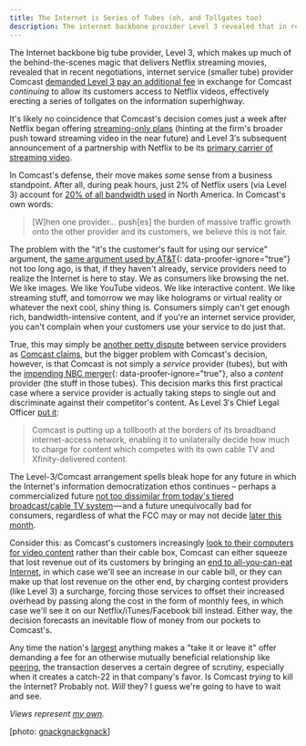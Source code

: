 ```yaml
---
title: The Internet is Series of Tubes (oh, and Tollgates too)
description: The internet backbone provider Level 3 revealed that in recent negotiations, internet service provider Comcast demanded they pay an additional fee in exchange for Comcast continuing to allow its customers access to Netflix videos, effectively erecting a series of tollbooths on the information superhighway.
---
```


The Internet backbone big tube provider, Level 3, which makes up much of the behind-the-scenes magic that delivers Netflix streaming movies, revealed that in recent negotiations, internet service (smaller tube) provider Comcast [demanded Level 3 pay an additional fee](http://voices.washingtonpost.com/posttech/2010/11/comcast_hit_with_two_net_neutr.html) in exchange for Comcast *continuing* to allow its customers access to Netflix videos, effectively erecting a series of tollgates on the information superhighway.

It's likely no coincidence that Comcast's decision comes just a week after Netflix began offering [streaming-only plans](http://blog.netflix.com/2010/11/new-plan-for-watching-instantly-plus.html) (hinting at the firm's broader push toward streaming video in the near future) and Level 3′s subsequent announcement of a partnership with Netflix to be its [primary carrier of streaming video](http://www.wired.com/epicenter/2010/11/comcast-tollbooth/).

In Comcast's defense, their move makes *some* sense from a business standpoint. After all, during peak hours, just 2% of Netflix users (via Level 3) account for [20% of all bandwidth used](http://www.slate.com/id/2273314/) in North America. In Comcast's own words:

> \[W]hen one provider… push\[es] the burden of massive traffic growth onto the other provider and its customers, we believe this is not fair.

The problem with the "it's the customer's fault for using our service" argument, the [same argument used by AT&T](http://www.nytimes.com/2009/09/03/technology/companies/03att.html?_r=1){: data-proofer-ignore="true"} not too long ago, is that, if they haven't already, service providers need to realize the Internet is here to stay. We as consumers like browsing the net. We like images. We like YouTube videos. We like interactive content. We like streaming stuff, and tomorrow we may like holograms or virtual reality or whatever the next cool, shiny thing is. Consumers simply can't get enough rich, bandwidth-intensive content, and if you're an internet service provider, you can't complain when your customers use your service to do just that.

True, this may simply be [another petty dispute](http://www.wired.com/threatlevel/2008/03/isp-quarrel-par/) between service providers as [Comcast claims](http://twitter.com/#!/ceciliakang/statuses/9730130310078464), but the bigger problem with Comcast's decision, however, is that Comcast is not simply a *service* provider (tubes), but with the [impending NBC merger](http://mediadecoder.blogs.nytimes.com/2010/11/29/netflix-partner-says-comcast-toll-threatens-online-video-delivery/){: data-proofer-ignore="true"}, also a *content* provider (the stuff in those tubes). This decision marks this first practical case where a service provider is actually taking steps to single out and discriminate against their competitor's content. As Level 3′s Chief Legal Officer [put it](http://morse.colorado.edu/~epperson/courses/routing-protocols/handouts/level3-statement-20101129.pdf):

> Comcast is putting up a tollbooth at the borders of its broadband internet-access network, enabling it to unilaterally decide how much to charge for content which competes with its own cable TV and Xfinity-delivered content.

The Level-3/Comcast arrangement spells bleak hope for any future in which the Internet's information democratization ethos continues – perhaps a commercialized future [not too dissimilar from today's tiered broadcast/cable TV system](http://io9.com/5610328/how-the-googleverizon-proposal-could-kill-the-internet-in-5-years) — and a future unequivocally bad for consumers, regardless of what the FCC may or may not decide [later this month](http://voices.washingtonpost.com/posttech/2010/11/lawmakers_push_fcc_to_vote_on.html).

Consider this: as Comcast's customers increasingly [look to their computers for video content](http://lifehacker.com/5667680/ditching-cable-for-the-web-how-much-can-you-save-buying-renting-or-streaming-tv) rather than their cable box, Comcast can either squeeze that lost revenue out of its customers by bringing an [end to all-you-can-eat Internet](http://www.businessinsider.com/comcast-internet-access-2010-11), in which case we'll see an increase in our cable bill, or they can make up that lost revenue on the other end, by charging contest providers (like Level 3) a surcharge, forcing those services to offset their increased overhead by passing along the cost in the form of monthly fees, in which case we'll see it on our Netflix/iTunes/Facebook bill instead. Either way, the decision forecasts an inevitable flow of money from our pockets to Comcast's.

Any time the nation's [largest](http://www.comcast.com/About/PressRelease/PressReleaseDetail.ashx?PRID=887) anything makes a "take it or leave it" offer demanding a fee for an otherwise mutually beneficial relationship like [peering](http://en.wikipedia.org/wiki/Peering), the transaction deserves a certain degree of scrutiny, especially when it creates a catch-22 in that company's favor. Is Comcast *trying* to kill the Internet? Probably not. *Will* they? I guess we're going to have to wait and see.

*Views represent [my own](https://ben.balter.com/fine-print/).*

\[photo: [gnackgnackgnack](http://www.flickr.com/photos/gnackgnackgnack/3592493739/)]
